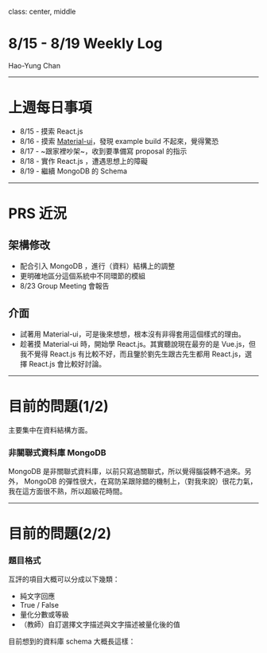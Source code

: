 class: center, middle

# 8/15 - 8/19 Weekly Log
Hao-Yung Chan

---

# 上週每日事項
* 8/15 - 摸索 React.js
* 8/16 - 摸索 [Material-ui](http://www.material-ui.com/)，發現 example build 不起來，覺得驚恐
* 8/17 - ~跟家裡吵架~，收到要準備寫 proposal 的指示
* 8/18 - 實作 React.js ，遭遇思想上的障礙
* 8/19 - 繼續 MongoDB 的 Schema

---

# PRS 近況
## 架構修改
* 配合引入 MongoDB ，進行（資料）結構上的調整
* 更明確地區分這個系統中不同環節的模組
* 8/23 Group Meeting 會報告

## 介面
* 試著用 Material-ui，可是後來想想，根本沒有非得套用這個樣式的理由。
* 趁著摸 Material-ui 時，開始學 React.js。其實聽說現在最夯的是 Vue.js，但我不覺得 React.js 有比較不好，而且鑒於劉先生跟古先生都用 React.js，選擇 React.js 會比較好討論。

---

# 目前的問題(1/2)
主要集中在資料結構方面。

### 非關聯式資料庫 MongoDB
MongoDB 是非關聯式資料庫，以前只寫過關聯式，所以覺得腦袋轉不過來。另外， MongoDB 的彈性很大，在寫防呆跟除錯的機制上，（對我來說）很花力氣，我在這方面很不熟，所以超級花時間。

---

# 目前的問題(2/2)

### 題目格式
互評的項目大概可以分成以下幾類：
- 純文字回應
- True / False
- 量化分數或等級
- （教師）自訂選擇文字描述與文字描述被量化後的值  

目前想到的資料庫 schema 大概長這樣：
